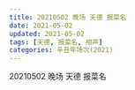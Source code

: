 ```yaml
---
title: 20210502 晚场 天德 报菜名
date: 2021-05-02
updated: 2021-05-02
tags: [天德, 报菜名, 相声] 
categories: 辛丑年场次(2021)
---
```

20210502 晚场 天德 报菜名

